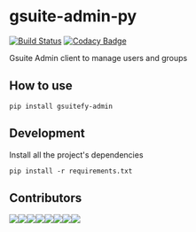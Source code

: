 # gsuite-admin-py

[![Build Status](https://travis-ci.org/marcosvidolin/gsuitefy-admin.svg?branch=master)](https://travis-ci.org/marcosvidolin/gsuitefy-admin) [![Codacy Badge](https://api.codacy.com/project/badge/Grade/57594179c5f84ce8b30b930fcd6b5646)](https://www.codacy.com/manual/marcosvidolin/gsuitefy-admin?utm_source=github.com&amp;utm_medium=referral&amp;utm_content=marcosvidolin/gsuitefy-admin&amp;utm_campaign=Badge_Grade)

Gsuite Admin client to manage users and groups

## How to use

```shell
pip install gsuitefy-admin
```

## Development

Install all the project's dependencies

```shell
pip install -r requirements.txt
```

## Contributors

[![](https://sourcerer.io/fame/marcosvidolin/marcosvidolin/gsuitefy-admin/images/0)](https://sourcerer.io/fame/marcosvidolin/marcosvidolin/gsuitefy-admin/links/0)[![](https://sourcerer.io/fame/marcosvidolin/marcosvidolin/gsuitefy-admin/images/1)](https://sourcerer.io/fame/marcosvidolin/marcosvidolin/gsuitefy-admin/links/1)[![](https://sourcerer.io/fame/marcosvidolin/marcosvidolin/gsuitefy-admin/images/2)](https://sourcerer.io/fame/marcosvidolin/marcosvidolin/gsuitefy-admin/links/2)[![](https://sourcerer.io/fame/marcosvidolin/marcosvidolin/gsuitefy-admin/images/3)](https://sourcerer.io/fame/marcosvidolin/marcosvidolin/gsuitefy-admin/links/3)[![](https://sourcerer.io/fame/marcosvidolin/marcosvidolin/gsuitefy-admin/images/4)](https://sourcerer.io/fame/marcosvidolin/marcosvidolin/gsuitefy-admin/links/4)[![](https://sourcerer.io/fame/marcosvidolin/marcosvidolin/gsuitefy-admin/images/5)](https://sourcerer.io/fame/marcosvidolin/marcosvidolin/gsuitefy-admin/links/5)[![](https://sourcerer.io/fame/marcosvidolin/marcosvidolin/gsuitefy-admin/images/6)](https://sourcerer.io/fame/marcosvidolin/marcosvidolin/gsuitefy-admin/links/6)[![](https://sourcerer.io/fame/marcosvidolin/marcosvidolin/gsuitefy-admin/images/7)](https://sourcerer.io/fame/marcosvidolin/marcosvidolin/gsuitefy-admin/links/7)
